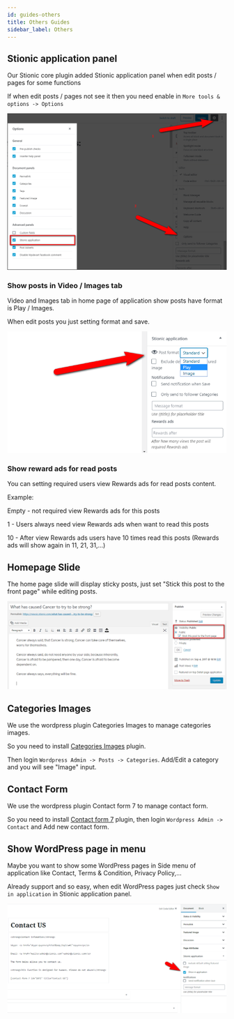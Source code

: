 ```yaml
---
id: guides-others
title: Others Guides
sidebar_label: Others
---
```


## Stionic application panel

Our Stionic core plugin added Stionic application panel when edit posts / pages for some functions

If when edit posts / pages not see it then you need enable in `More tools & options -> Options`

![](assets/guides-others-stionic-application-panel.png)

### Show posts in Video / Images tab

Video and Images tab in home page of application show posts have format is Play / Images.

When edit posts you just setting format and save.

![](assets/guides-others-posts-format.png)

### Show reward ads for read posts

You can setting required users view Rewards ads for read posts content.

Example:

Empty - not required view Rewards ads for this posts

1 - Users always need view Rewards ads when want to read this posts

10 - After view Rewards ads users have 10 times read this posts (Rewards ads will show again in 11, 21, 31,...)

## Homepage Slide

The home page slide will display sticky posts, just set "Stick this post to the front page" while editing posts.

![](assets/guides-others-homepage-slide.png)

## Categories Images

We use the wordpress plugin Categories Images to manage categories images.

So you need to install [Categories Images](https://wordpress.org/plugins/categories-images/) plugin.

Then login `Wordpress Admin -> Posts -> Categories`. Add/Edit a category and you will see "Image" input.

## Contact Form

We use the wordpress plugin Contact form 7 to manage contact form.

So you need to install [Contact form 7](https://wordpress.org/plugins/contact-form-7/) plugin, then login `Wordpress Admin -> Contact` and Add new contact form.

## Show WordPress page in menu

Maybe you want to show some WordPress pages in Side menu of application like Contact, Terms & Condition, Privacy Policy,...

Already support and so easy, when edit WordPress pages just check `Show in application` in Stionic application panel.

![](assets/guides-others-show-page-in-menu.png)